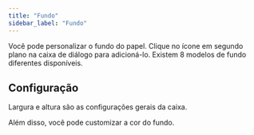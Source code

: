 ```yaml
---
title: "Fundo"
sidebar_label: "Fundo"
---
```


Você pode personalizar o fundo do papel. Clique no ícone em segundo plano na caixa de diálogo para adicioná-lo. Existem 8 modelos de fundo diferentes disponíveis.

## Configuração

Largura e altura são as configurações gerais da caixa.

Além disso, você pode customizar a cor do fundo.
